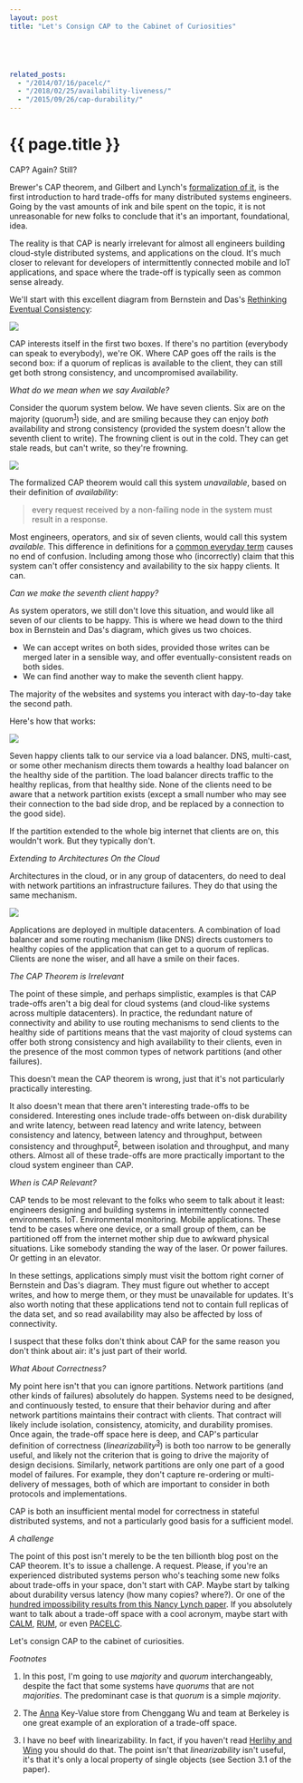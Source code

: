 ```yaml
---
layout: post
title: "Let's Consign CAP to the Cabinet of Curiosities"





related_posts:
  - "/2014/07/16/pacelc/"
  - "/2018/02/25/availability-liveness/"
  - "/2015/09/26/cap-durability/"
---
```

{{ page.title }}
================

<p class="meta">CAP? Again? Still?</p>

Brewer's CAP theorem, and Gilbert and Lynch's [formalization of it](https://users.ece.cmu.edu/~adrian/731-sp04/readings/GL-cap.pdf), is the first introduction to hard trade-offs for many distributed systems engineers. Going by the vast amounts of ink and bile spent on the topic, it is not unreasonable for new folks to conclude that it's an important, foundational, idea.

The reality is that CAP is nearly irrelevant for almost all engineers building cloud-style distributed systems, and applications on the cloud. It's much closer to relevant for developers of intermittently connected mobile and IoT applications, and space where the trade-off is typically seen as common sense already.

We'll start with this excellent diagram from Bernstein and Das's [Rethinking Eventual Consistency](https://www.microsoft.com/en-us/research/wp-content/uploads/2016/02/sigtt611-bernstein.pdf):

![](/blog/images/bernstein_das_fig2.png)

CAP interests itself in the first two boxes. If there's no partition (everybody can speak to everybody), we're OK. Where CAP goes off the rails is the second box: if a quorum of replicas is available to the client, they can still get both strong consistency, and uncompromised availability. 

*What do we mean when we say Available?*

Consider the quorum system below. We have seven clients. Six are on the majority (quorum<sup>[1](#foot1)</sup>) side, and are smiling because they can enjoy *both* availability and strong consistency (provided the system doesn't allow the seventh client to write). The frowning client is out in the cold. They can get stale reads, but can't write, so they're frowning.

![](/blog/images/cap_A_vs_a.png)

The formalized CAP theorem would call this system *unavailable*, based on their definition of *availability*:

> every request received by a non-failing node in the system must result in a response.

Most engineers, operators, and six of seven clients, would call this system *available*. This difference in definitions for a [common everyday term](https://brooker.co.za/blog/2018/02/25/availability-liveness.html) causes no end of confusion. Including among those who (incorrectly) claim that this system can't offer consistency and availability to the six happy clients. It can.

*Can we make the seventh client happy?*

As system operators, we still don't love this situation, and would like all seven of our clients to be happy. This is where we head down to the third box in Bernstein and Das's diagram, which gives us two choices.

 - We can accept writes on both sides, provided those writes can be merged later in a sensible way, and offer eventually-consistent reads on both sides.
 - We can find another way to make the seventh client happy.

The majority of the websites and systems you interact with day-to-day take the second path.

Here's how that works:

![](/blog/images/cap_a_with_lb.png)

Seven happy clients talk to our service via a load balancer. DNS, multi-cast, or some other mechanism directs them towards a healthy load balancer on the healthy side of the partition. The load balancer directs traffic to the healthy replicas, from that healthy side. None of the clients need to be aware that a network partition exists (except a small number who may see their connection to the bad side drop, and be replaced by a connection to the good side).

If the partition extended to the whole big internet that clients are on, this wouldn't work. But they typically don't. 

*Extending to Architectures On the Cloud*

Architectures in the cloud, or in any group of datacenters, do need to deal with network partitions an infrastructure failures. They do that using the same mechanism.

![](/blog/images/cap_a_with_app.png)

Applications are deployed in multiple datacenters. A combination of load balancer and some routing mechanism (like DNS) directs customers to healthy copies of the application that can get to a quorum of replicas. Clients are none the wiser, and all have a smile on their faces.

*The CAP Theorem is Irrelevant*

The point of these simple, and perhaps simplistic, examples is that CAP trade-offs aren't a big deal for cloud systems (and cloud-like systems across multiple datacenters). In practice, the redundant nature of connectivity and ability to use routing mechanisms to send clients to the healthy side of partitions means that the vast majority of cloud systems can offer both strong consistency and high availability to their clients, even in the presence of the most common types of network partitions (and other failures).

This doesn't mean the CAP theorem is wrong, just that it's not particularly practically interesting.

It also doesn't mean that there aren't interesting trade-offs to be considered. Interesting ones include trade-offs between on-disk durability and write latency, between read latency and write latency, between consistency and latency, between latency and throughput, between consistency and throughput<sup>[2](#foot2)</sup>, between isolation and throughput, and many others. Almost all of these trade-offs are more practically important to the cloud system engineer than CAP.

*When is CAP Relevant?*

CAP tends to be most relevant to the folks who seem to talk about it least: engineers designing and building systems in intermittently connected environments. IoT. Environmental monitoring. Mobile applications. These tend to be cases where one device, or a small group of them, can be partitioned off from the internet mother ship due to awkward physical situations. Like somebody standing the way of the laser. Or power failures. Or getting in an elevator.

In these settings, applications simply must visit the bottom right corner of Bernstein and Das's diagram. They must figure out whether to accept writes, and how to merge them, or they must be unavailable for updates. It's also worth noting that these applications tend not to contain full replicas of the data set, and so read availability may also be affected by loss of connectivity.

I suspect that these folks don't think about CAP for the same reason you don't think about air: it's just part of their world.

*What About Correctness?*

My point here isn't that you can ignore partitions. Network partitions (and other kinds of failures) absolutely do happen. Systems need to be designed, and continuously tested, to ensure that their behavior during and after network partitions maintains their contract with clients. That contract will likely include isolation, consistency, atomicity, and durability promises. Once again, the trade-off space here is deep, and CAP's particular definition of correctness (*linearizability*<sup>[3](#foot3)</sup>) is both too narrow to be generally useful, and likely not the criterion that is going to drive the majority of design decisions. Similarly, network partitions are only one part of a good model of failures. For example, they don't capture re-ordering or multi-delivery of messages, both of which are important to consider in both protocols and implementations.

CAP is both an insufficient mental model for correctness in stateful distributed systems, and not a particularly good basis for a sufficient model.

*A challenge*

The point of this post isn't merely to be the ten billionth blog post on the CAP theorem. It's to issue a challenge. A request. Please, if you're an experienced distributed systems person who's teaching some new folks about trade-offs in your space, don't start with CAP. Maybe start by talking about durability versus latency (how many copies? where?). Or one of the [hundred impossibility results from this Nancy Lynch paper](https://dl.acm.org/doi/abs/10.1145/72981.72982). If you absolutely want to talk about a trade-off space with a cool acronym, maybe start with [CALM](https://arxiv.org/pdf/1901.01930.pdf), [RUM](https://stratos.seas.harvard.edu/files/stratos/files/rum.pdf), or even [PACELC](https://www.cs.umd.edu/~abadi/papers/abadi-pacelc.pdf).

Let's consign CAP to the cabinet of curiosities.

*Footnotes*

1. <a name="foot1"></a> In this post, I'm going to use *majority* and *quorum* interchangeably, despite the fact that some systems have *quorums* that are not *majorities*. The predominant case is that *quorum* is a simple *majority*.

2. <a name="foot2"></a> The [Anna](https://dsf.berkeley.edu/jmh/papers/anna_ieee18.pdf) Key-Value store from Chenggang Wu and team at Berkeley is one great example of an exploration of a trade-off space.

3. <a name="foot3"></a> I have no beef with linearizability. In fact, if you haven't read [Herlihy and Wing](https://cs.brown.edu/~mph/HerlihyW90/p463-herlihy.pdf) you should do that. The point isn't that *linearizability* isn't useful, it's that it's only a local property of single objects (see Section 3.1 of the paper).
